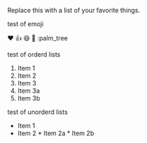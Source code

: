 Replace this with a list of your favorite things.


test of emoji

:heart:
:+1:
:smile:
:evergreen_tree:
:palm_tree


test of orderd lists
1. Item 1
2. Item 2
3. Item 3    
1. Item 3a    
2. Item 3b


test of unorderd lists
* Item 1
* Item 2   * Item 2a   * Item 2b


